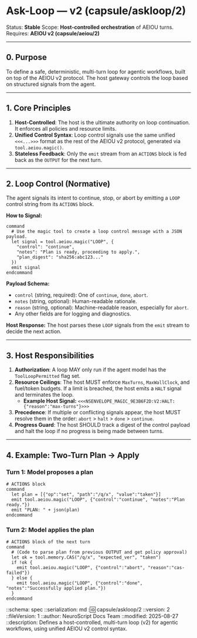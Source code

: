 # Ask-Loop — v2 (capsule/askloop/2)

Status: **Stable**
Scope: **Host-controlled orchestration** of AEIOU turns.
Requires: **AEIOU v2 (capsule/aeiou/2)**

---

## 0. Purpose

To define a safe, deterministic, multi-turn loop for agentic workflows, built on top of the AEIOU v2 protocol. The host gateway controls the loop based on structured signals from the agent.

---

## 1. Core Principles

1.  **Host-Controlled**: The host is the ultimate authority on loop continuation. It enforces all policies and resource limits.
2.  **Unified Control Syntax**: Loop control signals use the same unified `<<<...>>>` format as the rest of the AEIOU v2 protocol, generated via `tool.aeiou.magic()`.
3.  **Stateless Feedback**: Only the `emit` stream from an `ACTIONS` block is fed back as the `OUTPUT` for the next turn.

---

## 2. Loop Control (Normative)

The agent signals its intent to continue, stop, or abort by emitting a `LOOP` control string from its `ACTIONS` block.

**How to Signal:**
```neuroscript
command
  # Use the magic tool to create a loop control message with a JSON payload.
  let signal = tool.aeiou.magic("LOOP", {
    "control": "continue",
    "notes": "Plan is ready, proceeding to apply.",
    "plan_digest": "sha256:abc123..."
  })
  emit signal
endcommand
```

**Payload Schema:**
- `control` (string, required): One of `continue`, `done`, `abort`.
- `notes` (string, optional): Human-readable rationale.
- `reason` (string, optional): Machine-readable reason, especially for `abort`.
- Any other fields are for logging and diagnostics.

**Host Response:** The host parses these `LOOP` signals from the `emit` stream to decide the next action.

---

## 3. Host Responsibilities

1.  **Authorization**: A loop MAY only run if the agent model has the `ToolLoopPermitted` flag set.
2.  **Resource Ceilings**: The host MUST enforce `MaxTurns`, `MaxWallClock`, and fuel/token budgets. If a limit is breached, the host emits a `HALT` signal and terminates the loop.
    - **Example Host Signal:** `<<<NSENVELOPE_MAGIC_9E3B6F2D:V2:HALT:{"reason":"max-turns"}>>>`
3.  **Precedence**: If multiple or conflicting signals appear, the host MUST resolve them in the order: `abort` > `halt` > `done` > `continue`.
4.  **Progress Guard**: The host SHOULD track a digest of the control payload and halt the loop if no progress is being made between turns.

---

## 4. Example: Two-Turn Plan → Apply

### Turn 1: Model proposes a plan
```neuroscript
# ACTIONS block
command
  let plan = [{"op":"set", "path":"/q/x", "value":"taken"}]
  emit tool.aeiou.magic("LOOP", {"control":"continue", "notes":"Plan ready."})
  emit "PLAN: " + json(plan)
endcommand
```

### Turn 2: Model applies the plan
```neuroscript
# ACTIONS block of the next turn
command
  # (Code to parse plan from previous OUTPUT and get policy approval)
  let ok = tool.memory.CAS("/q/x", "expected_ver", "taken")
  if !ok {
    emit tool.aeiou.magic("LOOP", {"control":"abort", "reason":"cas-failed"})
  } else {
    emit tool.aeiou.magic("LOOP", {"control":"done", "notes":"Successfully applied plan."})
  }
endcommand
```

::schema: spec
::serialization: md
::id: capsule/askloop/2
::version: 2
::fileVersion: 1
::author: NeuroScript Docs Team
::modified: 2025-08-27
::description: Defines a host-controlled, multi-turn loop (v2) for agentic workflows, using unified AEIOU v2 control syntax.
